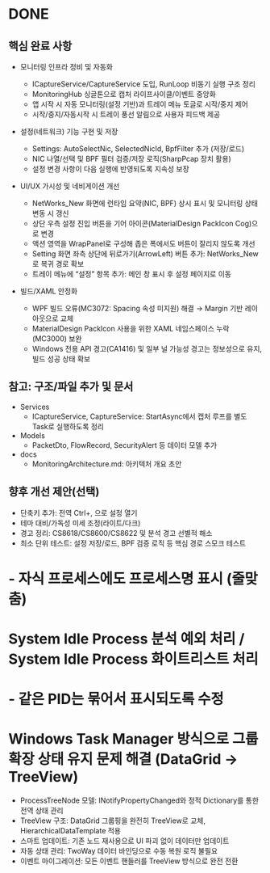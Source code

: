 # DONE

## 핵심 완료 사항

- 모니터링 인프라 정비 및 자동화

  - ICaptureService/CaptureService 도입, RunLoop 비동기 실행 구조 정리
  - MonitoringHub 싱글톤으로 캡처 라이프사이클/이벤트 중앙화
  - 앱 시작 시 자동 모니터링(설정 기반)과 트레이 메뉴 토글로 시작/중지 제어
  - 시작/중지/자동시작 시 트레이 풍선 알림으로 사용자 피드백 제공

- 설정(네트워크) 기능 구현 및 저장

  - Settings: AutoSelectNic, SelectedNicId, BpfFilter 추가 (저장/로드)
  - NIC 나열/선택 및 BPF 필터 검증/저장 로직(SharpPcap 장치 활용)
  - 설정 변경 사항이 다음 실행에 반영되도록 지속성 보장

- UI/UX 가시성 및 네비게이션 개선

  - NetWorks_New 화면에 런타임 요약(NIC, BPF) 상시 표시 및 모니터링 상태 변동 시 갱신
  - 상단 우측 설정 진입 버튼을 기어 아이콘(MaterialDesign PackIcon Cog)으로 변경
  - 액션 영역을 WrapPanel로 구성해 좁은 폭에서도 버튼이 잘리지 않도록 개선
  - Setting 화면 좌측 상단에 뒤로가기(ArrowLeft) 버튼 추가: NetWorks_New로 복귀 경로 확보
  - 트레이 메뉴에 “설정” 항목 추가: 메인 창 표시 후 설정 페이지로 이동

- 빌드/XAML 안정화

  - WPF 빌드 오류(MC3072: Spacing 속성 미지원) 해결 → Margin 기반 레이아웃으로 교체
  - MaterialDesign PackIcon 사용을 위한 XAML 네임스페이스 누락(MC3000) 보완
  - Windows 전용 API 경고(CA1416) 및 일부 널 가능성 경고는 정보성으로 유지, 빌드 성공 상태 확보

## 참고: 구조/파일 추가 및 문서

- Services
  - ICaptureService, CaptureService: StartAsync에서 캡처 루프를 별도 Task로 실행하도록 정리
- Models
  - PacketDto, FlowRecord, SecurityAlert 등 데이터 모델 추가
- docs
  - MonitoringArchitecture.md: 아키텍처 개요 초안

## 향후 개선 제안(선택)

- 단축키 추가: 전역 Ctrl+, 으로 설정 열기
- 테마 대비/가독성 미세 조정(라이트/다크)
- 경고 정리: CS8618/CS8600/CS8622 및 분석 경고 선별적 해소
- 최소 단위 테스트: 설정 저장/로드, BPF 검증 로직 등 핵심 경로 스모크 테스트

# - 자식 프로세스에도 프로세스명 표시 (줄맞춤)

# System Idle Process 분석 예외 처리 / System Idle Process 화이트리스트 처리

# - 같은 PID는 묶어서 표시되도록 수정

# Windows Task Manager 방식으로 그룹 확장 상태 유지 문제 해결 (DataGrid → TreeView)

- ProcessTreeNode 모델: INotifyPropertyChanged와 정적 Dictionary를 통한 전역 상태 관리
- TreeView 구조: DataGrid 그룹핑을 완전히 TreeView로 교체, HierarchicalDataTemplate 적용
- 스마트 업데이트: 기존 노드 재사용으로 UI 파괴 없이 데이터만 업데이트
- 자동 상태 관리: TwoWay 데이터 바인딩으로 수동 복원 로직 불필요
- 이벤트 마이그레이션: 모든 이벤트 핸들러를 TreeView 방식으로 완전 전환
